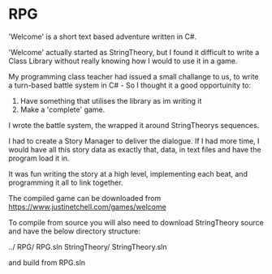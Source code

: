 # RPG
 'Welcome' is a short text based adventure written in C#.

'Welcome' actually started as StringTheory, but I found it difficult to write a Class Library without really knowing how I would to use it in a game.

My programming class teacher had issued a small challange to us, to write a turn-based battle system in C# - So I thought it a good opportuinity to:

1. Have something that utilises the library as im writing it
2. Make a 'complete' game.

I wrote the battle system, the wrapped it around StringTheorys sequences.

I had to create a Story Manager to deliver the dialogue. If I had more time, I would have all this story data as exactly that, data, in text files and have the program load it in.

It was fun writing the story at a high level, implementing each beat, and programming it all to link together.

The compiled game can be downloaded from https://www.justinetchell.com/games/welcome

To compile from source you will also need to download StringTheory source and have the below directory structure:

../
	RPG/
		RPG.sln
	StringTheory/
		StringTheory.sln
		
and build from RPG.sln